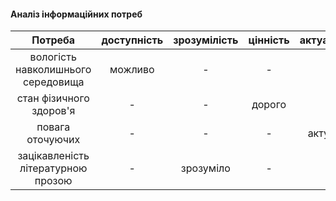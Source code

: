 
#### Аналіз інформаційних потреб
|             Потреба                | доступність | зрозумілість | цінність | актуальність |
|:----------------------------------:|:-----------:|:------------:|:--------:|:------------:|
|  вологість навколишнього середовища|   можливо   |      -       |    -     |      -       |
|      стан фізичного здоров'я       |      -      |      -       |  дорого  |      -       |
|          повага оточуючих          |      -      |      -       |    -     |  актуально   |
| зацікавленість літературною прозою |      -      |   зрозуміло  |    -     |      -       |
